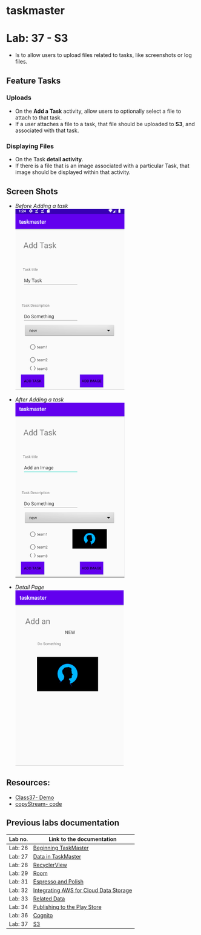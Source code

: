 # taskmaster

# Lab: 37 - S3
- Is to allow users to upload files related to tasks, like screenshots or log files.

## Feature Tasks

### Uploads
- On the **Add a Task** activity, allow users to optionally select a file to attach to that task.
- If a user attaches a file to a task, that file should be uploaded to **S3**, and associated with that task.

### Displaying Files
- On the Task **detail activity**.
- If there is a file that is an image associated with a particular Task, that image should be displayed within that activity.

## Screen Shots

- *Before Adding a task*  
![Before Adding a task](/screenshots/lab37/before_add_a_task.PNG) 

- *After Adding a task*  
![After Adding a task](/screenshots/lab37/after_add_a_task.PNG) 

- *Detail Page*  
![Detail Page](/screenshots/lab37/detail_page.PNG) 


## Resources:
- [Class37- Demo](https://github.com/joj5/401-TEMP/blob/main/curriculum/class-37/demo)
- [copyStream- code](https://stackoverflow.com/questions/9292954/how-to-make-a-copy-of-a-file-in-android)

## Previous labs documentation

| Lab no.       | Link to the documentation  |         
| ------------|-----------------------------|
|Lab: 26|[Beginning TaskMaster](labs/LAB26.md)|
|Lab: 27|[Data in TaskMaster](labs/LAB27.md)|
|Lab: 28|[RecyclerView](labs/LAB28.md)|
|Lab: 29|[Room](labs/LAB29.md)|
|Lab: 31|[Espresso and Polish](labs/LAB31.md)|
|Lab: 32|[Integrating AWS for Cloud Data Storage](labs/LAB32.md)|
|Lab: 33|[Related Data](labs/LAB33.md)|
|Lab: 34|[Publishing to the Play Store](labs/LAB34.md)|
|Lab: 36|[Cognito](labs/LAB36.md)|
|Lab: 37|[S3](labs/LAB37.md)|
